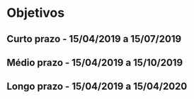 # Objetivos

## Curto prazo - 15/04/2019 a 15/07/2019


## Médio prazo - 15/04/2019 a 15/10/2019


## Longo prazo - 15/04/2019 a 15/04/2020

